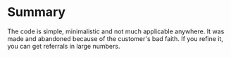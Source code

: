 # Summary
The code is simple, minimalistic and not much applicable anywhere. It was made and abandoned because of the customer's bad faith. If you refine it, you can get referrals in large numbers.
